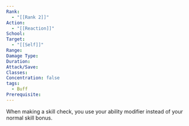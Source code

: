 ```yaml
---
Rank:
  - "[[Rank 2]]"
Action:
  - "[[Reaction]]"
School: 
Target:
  - "[[Self]]"
Range: 
Damage Type: 
Duration: 
Attack/Save: 
Classes: 
Concentration: false
tags:
  - Buff
Prerequisite:
---
```

When making a skill check, you use your ability modifier instead of your normal skill bonus.